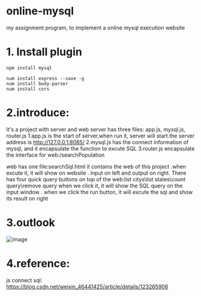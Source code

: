 # online-mysql
my assignment program, to implement a online mysql execution website

# 1. Install plugin
	npm install mysql 
 	
  	num install express --save -g
	num install body-parser
	num install cors


# 2.introduce:
It's a project with server and web
server has three files: app.js, mysql.js, router.js
1.app.js is the start of server,when run it, server will start.the server address is http://127.0.0.1:8085/
2.mysql.js has the connect information of mysql, and it encapsulate the function to excute SQL 
3.router.js encapsulate the interface for web:/searchPopulation
	
web has one file:searchSql.html
it contains the web of this project .when excute it, it will show on website .
input on left and output on right.
There has four quick query buttons on top of the web:list citys\list states\count query\remove query 
when we click it, it will show the SQL query on the input window .
when we click the run button, it will excute the sql and show its result on right

# 3.outlook
![image](https://github.com/amylingchen/online-mysql/assets/38561335/bae3f28a-38dd-4dcc-bef3-76a877eaf2a4)

	
# 4.reference:
 js connect sql: https://blog.csdn.net/weixin_46441425/article/details/123265906
	
	
	
	
